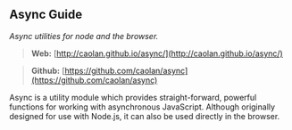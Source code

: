 ## Async Guide
*Async utilities for node and the browser.*

> **Web:** [http://caolan.github.io/async/](http://caolan.github.io/async/)

> **Github:** [https://github.com/caolan/async](https://github.com/caolan/async)

Async is a utility module which provides straight-forward, powerful functions for working with asynchronous JavaScript. Although originally designed for use with Node.js, it can also be used directly in the browser.
